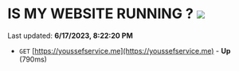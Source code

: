 # IS MY WEBSITE RUNNING ? [![](https://img.shields.io/static/v1?label=Sponsor&message=%E2%9D%A4&logo=GitHub&color=%23fe8e86)](https://github.com/sponsors/<username>)

Last updated: **6/17/2023, 8:22:20 PM**

- `GET` [https://youssefservice.me](https://youssefservice.me) - **Up** (790ms)
